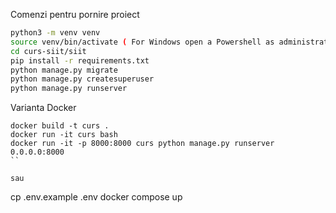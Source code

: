 Comenzi pentru pornire proiect

```bash
python3 -m venv venv
source venv/bin/activate ( For Windows open a Powershell as administrator and run Set-ExecutionPolicy Unrestricted -Force )
cd curs-siit/siit
pip install -r requirements.txt
python manage.py migrate
python manage.py createsuperuser
python manage.py runserver
```

Varianta Docker
```
docker build -t curs .
docker run -it curs bash
docker run -it -p 8000:8000 curs python manage.py runserver 0.0.0.0:8000
``

sau

```
cp .env.example .env
docker compose up
```

